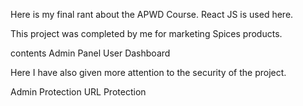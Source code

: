 Here is my final rant about the APWD Course.
React JS is used here.

This project was completed by me for marketing Spices products.

contents
Admin Panel
User Dashboard

Here I have also given more attention to the security of the project.

Admin Protection
URL Protection
